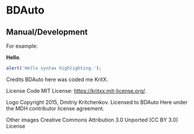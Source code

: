 # BDAuto
## Manual/Development
For example:

**Hello**.

```javascript
alert('Hello syntax highlighting.');
```
Credits
BDAuto here was coded me KritX.

License
Code
MIT License: https://kritxx.mit-license.org/.

Logo
Copyright 2015, Dmitriy Kritchenkov. Licensed to BDAuto Here under the MDH contributor license agreement.

Other images
Creative Commons Attribution 3.0 Unported (CC BY 3.0) License
